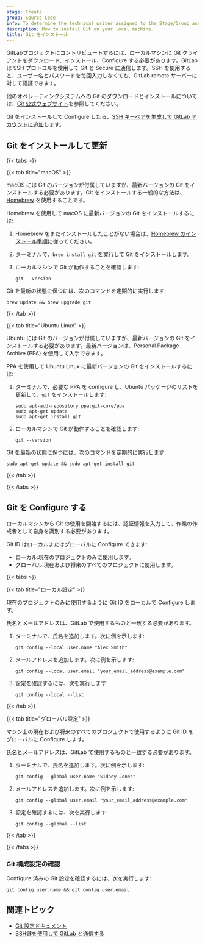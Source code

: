 ```yaml
---
stage: Create
group: Source Code
info: To determine the technical writer assigned to the Stage/Group associated with this page, see https://handbook.gitlab.com/handbook/product/ux/technical-writing/#assignments
description: How to install Git on your local machine.
title: Git をインストール
---
```


GitLabプロジェクトにコントリビュートするには、ローカルマシンに Git クライアントをダウンロード、インストール、Configure する必要があります。GitLab は SSH プロトコルを使用して Git と Secure に通信します。SSH を使用すると、ユーザー名とパスワードを毎回入力しなくても、GitLab remote サーバーに対して認証できます。

他のオペレーティングシステムへの Git のダウンロードとインストールについては、[Git 公式ウェブサイト](https://git-scm.com/downloads)を参照してください。

Git をインストールして Configure したら、[SSH キーペアを生成して GitLab アカウントに追加](../../../user/ssh.md#generate-an-ssh-key-pair)します。

## Git をインストールして更新

{{< tabs >}}

{{< tab title="macOS" >}}

macOS には Git のバージョンが付属していますが、最新バージョンの Git をインストールする必要があります。Git をインストールする一般的な方法は、[Homebrew](https://brew.sh/index.html) を使用することです。

Homebrew を使用して macOS に最新バージョンの Git をインストールするには:

1. Homebrew をまだインストールしたことがない場合は、[Homebrew のインストール手順](https://brew.sh/index.html)に従ってください。
1. ターミナルで、`brew install git` を実行して Git をインストールします。
1. ローカルマシンで Git が動作することを確認します:

   ```shell
   git --version
   ```

Git を最新の状態に保つには、次のコマンドを定期的に実行します:

```shell
brew update && brew upgrade git
```

{{< /tab >}}

{{< tab title="Ubuntu Linux" >}}

Ubuntu には Git のバージョンが付属していますが、最新バージョンの Git をインストールする必要があります。最新バージョンは、Personal Package Archive (PPA) を使用して入手できます。

PPA を使用して Ubuntu Linux に最新バージョンの Git をインストールするには:

1. ターミナルで、必要な PPA を configure し、Ubuntu パッケージのリストを更新して、`git` をインストールします:

   ```shell
   sudo apt-add-repository ppa:git-core/ppa
   sudo apt-get update
   sudo apt-get install git
   ```

1. ローカルマシンで Git が動作することを確認します:

   ```shell
   git --version
   ```

Git を最新の状態に保つには、次のコマンドを定期的に実行します:

```shell
sudo apt-get update && sudo apt-get install git
```

{{< /tab >}}

{{< /tabs >}}

## Git を Configure する

ローカルマシンから Git の使用を開始するには、認証情報を入力して、作業の作成者として自身を識別する必要があります。

Git ID はローカルまたはグローバルに Configure できます:

- ローカル:現在のプロジェクトのみに使用します。
- グローバル:現在および将来のすべてのプロジェクトに使用します。

{{< tabs >}}

{{< tab title="ローカル設定" >}}

現在のプロジェクトのみに使用するように Git ID をローカルで Configure します。

氏名とメールアドレスは、GitLab で使用するものと一致する必要があります。

1. ターミナルで、氏名を追加します。次に例を示します:

   ```shell
   git config --local user.name "Alex Smith"
   ```

1. メールアドレスを追加します。次に例を示します:

   ```shell
   git config --local user.email "your_email_address@example.com"
   ```

1. 設定を確認するには、次を実行します:

   ```shell
   git config --local --list
   ```

{{< /tab >}}

{{< tab title="グローバル設定" >}}

マシン上の現在および将来のすべてのプロジェクトで使用するように Git ID をグローバルに Configure します。

氏名とメールアドレスは、GitLab で使用するものと一致する必要があります。

1. ターミナルで、氏名を追加します。次に例を示します:

   ```shell
   git config --global user.name "Sidney Jones"
   ```

1. メールアドレスを追加します。次に例を示します:

   ```shell
   git config --global user.email "your_email_address@example.com"
   ```

1. 設定を確認するには、次を実行します:

   ```shell
   git config --global --list
   ```

{{< /tab >}}

{{< /tabs >}}

### Git 構成設定の確認

Configure 済みの Git 設定を確認するには、次を実行します:

```shell
git config user.name && git config user.email
```

## 関連トピック

- [Git 設定ドキュメント](https://git-scm.com/book/en/v2/Customizing-Git-Git-Configuration)
- [SSH鍵を使用して GitLab と通信する](../../../user/ssh.md)
